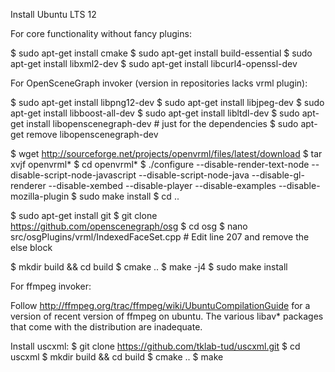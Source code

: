 Install Ubuntu LTS 12

For core functionality without fancy plugins:

$ sudo apt-get install cmake
$ sudo apt-get install build-essential
$ sudo apt-get install libxml2-dev
$ sudo apt-get install libcurl4-openssl-dev

For OpenSceneGraph invoker (version in repositories lacks vrml plugin):

$ sudo apt-get install libpng12-dev
$ sudo apt-get install libjpeg-dev
$ sudo apt-get install libboost-all-dev
$ sudo apt-get install libltdl-dev
$ sudo apt-get install libopenscenegraph-dev # just for the dependencies
$ sudo apt-get remove libopenscenegraph-dev

$ wget http://sourceforge.net/projects/openvrml/files/latest/download
$ tar xvjf openvrml*
$ cd openvrml*
$ ./configure --disable-render-text-node --disable-script-node-javascript --disable-script-node-java --disable-gl-renderer --disable-xembed --disable-player --disable-examples --disable-mozilla-plugin
$ sudo make install
$ cd ..

$ sudo apt-get install git
$ git clone https://github.com/openscenegraph/osg
$ cd osg
$ nano src/osgPlugins/vrml/IndexedFaceSet.cpp # Edit line 207 and remove the else block

$ mkdir build && cd build
$ cmake ..
$ make -j4
$ sudo make install

For ffmpeg invoker:

Follow http://ffmpeg.org/trac/ffmpeg/wiki/UbuntuCompilationGuide for a version of recent version of ffmpeg
on ubuntu. The various libav* packages that come with the distribution are inadequate.

Install uscxml:
$ git clone https://github.com/tklab-tud/uscxml.git
$ cd uscxml
$ mkdir build && cd build
$ cmake ..
$ make